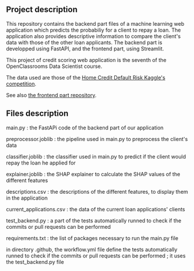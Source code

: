 ##  Project description

This repository contains the backend part files of a machine learning web application which predicts the probabiliy for a client to repay a loan. The application also provides descriptive information to compare the client's data with those of the other loan applicants. The backend part is developped using FastAPI, and the frontend part, using Streamlit.

This project of credit scoring web application is the seventh of the OpenClassrooms Data Scientist course. 

The data used are those of the [Home Credit Default Risk Kaggle's competition](https://www.kaggle.com/c/home-credit-default-risk/data).

See also [the frontend part repository](https://github.com/antoineminier/Credit_scoring_frontend).


## Files description

main.py : the FastAPi code of the backend part of our application

preprocessor.joblib : the pipeline used in main.py to preprocess the client's data

classifier.joblib : the classifier used in main.py to predict if the client would repay the loan he applied for

explainer.joblib : the SHAP explainer to calculate the SHAP values of the different features

descriptions.csv : the descriptions of the different features, to display them in the application

current_applications.csv : the data of the current loan applications' clients

test_backend.py : a part of the tests automatically runned to check if the commits or pull requests can be performed

requirements.txt : the list of packages necessary to run the main.py file

in directory .github, the workflow.yml file define the tests automatically runned to check if the commits or pull requests can be performed ; it uses the test_backend.py file
